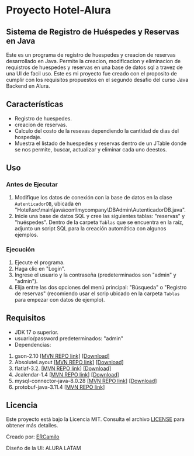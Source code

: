 


# Proyecto Hotel-Alura

## Sistema de Registro de Huéspedes y Reservas en Java

Este es un programa de registro de huespedes y creacion de reservas desarrollado en Java. Permite la creacion, modificacion y eliminacion de requistros de huespedes y reservas en una base de datos sql a travez de una UI de facil uso.
Este es mi proyecto fue creado con el proposito de cumplir con los requisitos propuestos en el  segundo desafio del curso Java Backend en Alura. 


## Características

- Registro de huespedes.
- creacion de reservas.
- Calculo del costo de la resevas dependiendo la cantidad de dias del hospedaje.
- Muestra el listado de huespedes y reservas dentro de un JTable donde se nos permite, buscar, actualizar y eliminar cada uno deestos.

## Uso
### Antes de Ejecutar

1. Modifique los datos de conexión con la base de datos en la clase `AutenticadorDB`, ubicada en "Hotel\src\main\java\com\mycompany\DBAdmin\AutenticadorDB.java".
2. Inicie una base de datos SQL y cree las siguientes tablas: "reservas" y "huéspedes". Dentro de la carpeta `Tablas` que se encuentra en la raíz, adjunto un script SQL para la creación automática con algunos ejemplos.

### Ejecución

1. Ejecute el programa.
2. Haga clic en "Login".
3. Ingrese el usuario y la contraseña (predeterminados son "admin" y "admin").
4. Elija entre las dos opciones del menú principal: "Búsqueda" o "Registro de reservas" (recomiendo usar el scrip ubicado en la carpeta `Tablas` para empezar con datos de ejemplo).



## Requisitos

- JDK 17 o superior.
- usuario/password predeterminados: "admin"
- Dependencias:
1. gson-2.10 [[MVN REPO link]](https://mvnrepository.com/artifact/com.google.code.gson/gson/2.10) [[Download]](https://repo1.maven.org/maven2/com/google/code/gson/gson/2.10/gson-2.10.jar)
2. AbsoluteLayout [[MVN REPO link]](https://mvnrepository.com/artifact/netbeans/netbeans-absolutelayout/1.0) [[Download]](https://nexus.web.cern.ch/nexus/content/repositories/public/netbeans/netbeans-absolutelayout/1.0/netbeans-absolutelayout-1.0.jar)
3. flatlaf-3.2. [[MVN REPO link]](https://mvnrepository.com/artifact/com.formdev/flatlaf/3.2.1) [[Download]](https://repo1.maven.org/maven2/com/formdev/flatlaf/3.2/flatlaf-3.2.jar)
4. Jcalendar-1.4  [[MVN REPO link]](https://mvnrepository.com/artifact/com.toedter/jcalendar/1.4) [[Download]](https://repo1.maven.org/maven2/com/toedter/jcalendar/1.4/jcalendar-1.4.jar)
5. mysql-connector-java-8.0.28 [[MVN REPO link]](https://mvnrepository.com/artifact/mysql/mysql-connector-java/8.0.28)  [[Download]](https://repo1.maven.org/maven2/mysql/mysql-connector-java/8.0.28/mysql-connector-java-8.0.28.jar)
6. protobuf-java-3.11.4  [[MVN REPO link]](https://mvnrepository.com/artifact/com.google.protobuf/protobuf-java/3.11.4)
  

## Licencia

Este proyecto está bajo la Licencia MIT. Consulta el archivo [LICENSE](LICENSE) para obtener más detalles.


Creado por: [ERCamilo](https://github.com/ERCamilo)

Diseño de la UI: ALURA LATAM
